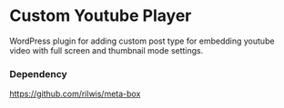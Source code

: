 # Custom Youtube Player

WordPress plugin for adding custom post type for embedding youtube video with full screen and thumbnail mode settings.

### Dependency 
https://github.com/rilwis/meta-box